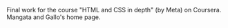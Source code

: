 
Final work for the course "HTML and CSS in depth" (by Meta) on Coursera. Mangata and Gallo's home page.